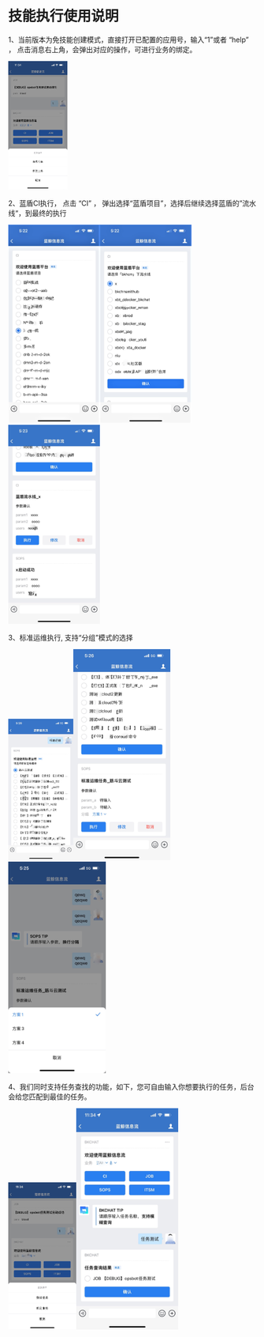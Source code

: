 # 技能执行使用说明

1、当前版本为免技能创建模式，直接打开已配置的应用号，输入“1”或者 “help” ， 点击消息右上角，会弹出对应的操作，可进行业务的绑定。

<img title="" src="././resource/img/help.jpg" alt="image" style="zoom: 50%;" data-align="inline" width="240">

2、蓝盾CI执行， 点击 “CI” ， 弹出选择“蓝盾项目”，选择后继续选择蓝盾的”流水线“，到最终的执行

<img title="" src="././resource/img/ci1.jpg" alt="image" data-align="inline" width="186"><img title="" src="././resource/img/ci2.jpg" alt="image" width="186"><img title="" src="././resource/img/ci3.jpg" alt="image" width="186">

3、标准运维执行, 支持“分组”模式的选择

<img title="" src="././resource/img/sops1.jpg" alt="image" style="zoom: 67%;" width="197"><img title="" src="././resource/img/sops2.jpg" alt="image" width="197"><img title="" src="././resource/img/sops3.jpg" alt="image" width="198">

4、我们同时支持任务查找的功能，如下，您可自由输入你想要执行的任务，后台会给您匹配到最佳的任务。

<img title="" src="././resource/img/kills_find1.jpg" alt="image" style="zoom: 67%;" width="206"><img title="" src="././resource/img/kills_find2.jpg" alt="image" width="207">
